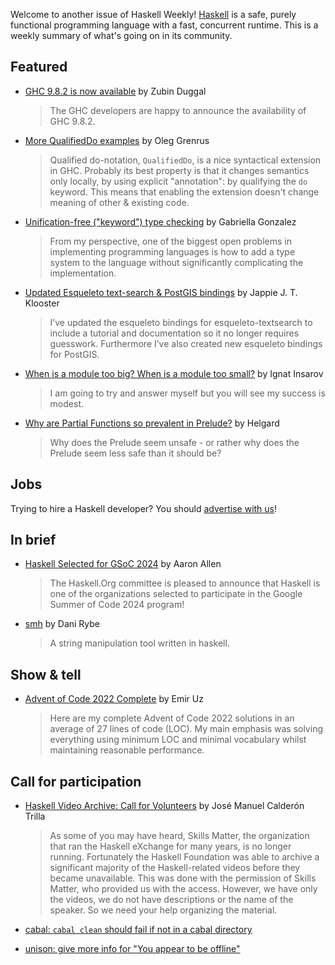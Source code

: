 Welcome to another issue of Haskell Weekly!
[Haskell](https://www.haskell.org) is a safe, purely functional programming language with a fast, concurrent runtime.
This is a weekly summary of what's going on in its community.

## Featured

- [GHC 9.8.2 is now available](https://discourse.haskell.org/t/ghc-9-8-2-is-now-available/8880) by Zubin Duggal
  > The GHC developers are happy to announce the availability of GHC 9.8.2.
  
- [More QualifiedDo examples](https://oleg.fi/gists/posts/2024-02-27-more-qualified-do.html) by Oleg Grenrus
  > Qualified do-notation, `QualifiedDo`, is a nice syntactical extension in GHC. Probably its best property is that it changes semantics only locally, by using explicit "annotation": by qualifying the `do` keyword. This means that enabling the extension doesn't change meaning of other & existing code.
  
- [Unification-free ("keyword") type checking](https://www.haskellforall.com/2024/02/unification-free-keyword-type-checking.html) by Gabriella Gonzalez
  > From my perspective, one of the biggest open problems in implementing programming languages is how to add a type system to the language without significantly complicating the implementation.
  
- [Updated Esqueleto text-search & PostGIS bindings](https://jappie.me/announcement-updated-esqueleto-text-search-postgis-bindings.html) by Jappie J. T. Klooster
  > I’ve updated the esqueleto bindings for esqueleto-textsearch to include a tutorial and documentation so it no longer requires guesswork. Furthermore I’ve also created new esqueleto bindings for PostGIS.
  
- [When is a module too big? When is a module too small?](https://discourse.haskell.org/t/when-is-a-module-too-big-when-is-a-module-too-small/8865) by Ignat Insarov
  > I am going to try and answer myself but you will see my success is modest.
  
- [Why are Partial Functions so prevalent in Prelude?](https://discourse.haskell.org/t/why-are-partial-functions-so-prevalent-in-prelude/8896) by Helgard
  > Why does the Prelude seem unsafe - or rather why does the Prelude seem less safe than it should be?

## Jobs

Trying to hire a Haskell developer?
You should [advertise with us](https://haskellweekly.news/advertising.html)!

## In brief

- [Haskell Selected for GSoC 2024](https://discourse.haskell.org/t/haskell-selected-for-gsoc-2024/8916) by Aaron Allen
  > The Haskell.Org committee is pleased to announce that Haskell is one of the organizations selected to participate in the Google Summer of Code 2024 program!
  
- [smh](https://github.com/DanRyba253/smh) by Dani Rybe
  > A string manipulation tool written in haskell.

## Show & tell

- [Advent of Code 2022 Complete](https://discourse.haskell.org/t/advent-of-code-2022-complete/8872) by Emir Uz
  > Here are my complete Advent of Code 2022 solutions in an average of 27 lines of code (LOC). My main emphasis was solving everything using minimum LOC and minimal vocabulary whilst maintaining reasonable performance.

## Call for participation

- [Haskell Video Archive: Call for Volunteers](https://discourse.haskell.org/t/haskell-video-archive-call-for-volunteers/8863) by José Manuel Calderón Trilla
  > As some of you may have heard, Skills Matter, the organization that ran the Haskell eXchange for many years, is no longer running. Fortunately the Haskell Foundation was able to archive a significant majority of the Haskell-related videos before they became unavailable. This was done with the permission of Skills Matter, who provided us with the access. However, we have only the videos, we do not have descriptions or the name of the speaker. So we need your help organizing the material.

- [cabal: `cabal clean` should fail if not in a cabal directory](https://github.com/haskell/cabal/issues/9746)
- [unison: give more info for "You appear to be offline"](https://github.com/unisonweb/unison/issues/4732)
